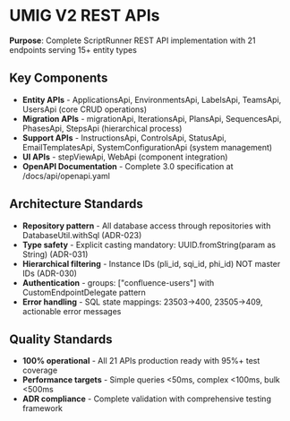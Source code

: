 # UMIG V2 REST APIs

**Purpose**: Complete ScriptRunner REST API implementation with 21 endpoints serving 15+ entity types

## Key Components

- **Entity APIs** - ApplicationsApi, EnvironmentsApi, LabelsApi, TeamsApi, UsersApi (core CRUD operations)
- **Migration APIs** - migrationApi, IterationsApi, PlansApi, SequencesApi, PhasesApi, StepsApi (hierarchical process)
- **Support APIs** - InstructionsApi, ControlsApi, StatusApi, EmailTemplatesApi, SystemConfigurationApi (system management)
- **UI APIs** - stepViewApi, WebApi (component integration)
- **OpenAPI Documentation** - Complete 3.0 specification at /docs/api/openapi.yaml

## Architecture Standards

- **Repository pattern** - All database access through repositories with DatabaseUtil.withSql (ADR-023)
- **Type safety** - Explicit casting mandatory: UUID.fromString(param as String) (ADR-031)
- **Hierarchical filtering** - Instance IDs (pli_id, sqi_id, phi_id) NOT master IDs (ADR-030)
- **Authentication** - groups: ["confluence-users"] with CustomEndpointDelegate pattern
- **Error handling** - SQL state mappings: 23503→400, 23505→409, actionable error messages

## Quality Standards

- **100% operational** - All 21 APIs production ready with 95%+ test coverage
- **Performance targets** - Simple queries <50ms, complex <100ms, bulk <500ms
- **ADR compliance** - Complete validation with comprehensive testing framework
